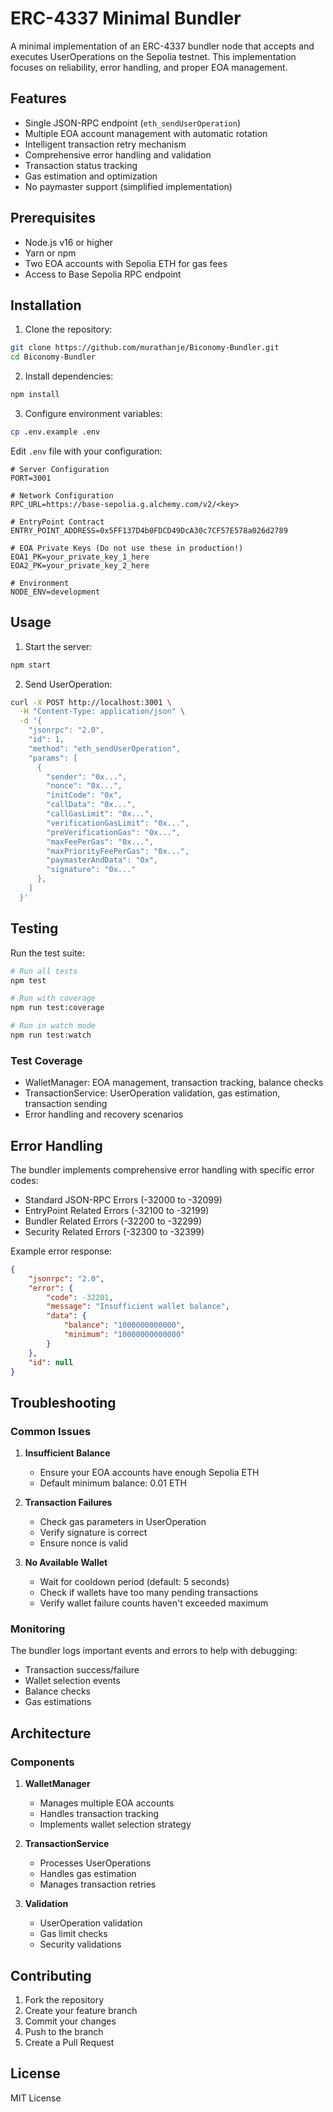 # ERC-4337 Minimal Bundler

A minimal implementation of an ERC-4337 bundler node that accepts and executes UserOperations on the Sepolia testnet. This implementation focuses on reliability, error handling, and proper EOA management.

## Features

- Single JSON-RPC endpoint (`eth_sendUserOperation`)
- Multiple EOA account management with automatic rotation
- Intelligent transaction retry mechanism
- Comprehensive error handling and validation
- Transaction status tracking
- Gas estimation and optimization
- No paymaster support (simplified implementation)

## Prerequisites

- Node.js v16 or higher
- Yarn or npm
- Two EOA accounts with Sepolia ETH for gas fees
- Access to Base Sepolia RPC endpoint

## Installation

1. Clone the repository:
```bash
git clone https://github.com/murathanje/Biconomy-Bundler.git
cd Biconomy-Bundler
```

2. Install dependencies:
```bash
npm install
```

3. Configure environment variables:
```bash
cp .env.example .env
```

Edit `.env` file with your configuration:
```env
# Server Configuration
PORT=3001

# Network Configuration
RPC_URL=https://base-sepolia.g.alchemy.com/v2/<key>

# EntryPoint Contract
ENTRY_POINT_ADDRESS=0x5FF137D4b0FDCD49DcA30c7CF57E578a026d2789

# EOA Private Keys (Do not use these in production!)
EOA1_PK=your_private_key_1_here
EOA2_PK=your_private_key_2_here

# Environment
NODE_ENV=development
```

## Usage

1. Start the server:
```bash
npm start
```

2. Send UserOperation:
```bash
curl -X POST http://localhost:3001 \
  -H "Content-Type: application/json" \
  -d '{
    "jsonrpc": "2.0",
    "id": 1,
    "method": "eth_sendUserOperation",
    "params": [
      {
        "sender": "0x...",
        "nonce": "0x...",
        "initCode": "0x",
        "callData": "0x...",
        "callGasLimit": "0x...",
        "verificationGasLimit": "0x...",
        "preVerificationGas": "0x...",
        "maxFeePerGas": "0x...",
        "maxPriorityFeePerGas": "0x...",
        "paymasterAndData": "0x",
        "signature": "0x..."
      },
    ]
  }'
```

## Testing

Run the test suite:
```bash
# Run all tests
npm test

# Run with coverage
npm run test:coverage

# Run in watch mode
npm run test:watch
```

### Test Coverage
- WalletManager: EOA management, transaction tracking, balance checks
- TransactionService: UserOperation validation, gas estimation, transaction sending
- Error handling and recovery scenarios

## Error Handling

The bundler implements comprehensive error handling with specific error codes:

- Standard JSON-RPC Errors (-32000 to -32099)
- EntryPoint Related Errors (-32100 to -32199)
- Bundler Related Errors (-32200 to -32299)
- Security Related Errors (-32300 to -32399)

Example error response:
```json
{
    "jsonrpc": "2.0",
    "error": {
        "code": -32201,
        "message": "Insufficient wallet balance",
        "data": {
            "balance": "1000000000000",
            "minimum": "10000000000000"
        }
    },
    "id": null
}
```

## Troubleshooting

### Common Issues

1. **Insufficient Balance**
   - Ensure your EOA accounts have enough Sepolia ETH
   - Default minimum balance: 0.01 ETH

2. **Transaction Failures**
   - Check gas parameters in UserOperation
   - Verify signature is correct
   - Ensure nonce is valid

3. **No Available Wallet**
   - Wait for cooldown period (default: 5 seconds)
   - Check if wallets have too many pending transactions
   - Verify wallet failure counts haven't exceeded maximum

### Monitoring

The bundler logs important events and errors to help with debugging:
- Transaction success/failure
- Wallet selection events
- Balance checks
- Gas estimations

## Architecture

### Components

1. **WalletManager**
   - Manages multiple EOA accounts
   - Handles transaction tracking
   - Implements wallet selection strategy

2. **TransactionService**
   - Processes UserOperations
   - Handles gas estimation
   - Manages transaction retries

3. **Validation**
   - UserOperation validation
   - Gas limit checks
   - Security validations

## Contributing

1. Fork the repository
2. Create your feature branch
3. Commit your changes
4. Push to the branch
5. Create a Pull Request

## License

MIT License 
